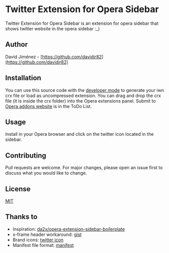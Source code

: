 # Twitter Extension for Opera Sidebar
Twitter Extension for Opera Sidebar is an extension for opera sidebar that shows twitter website in the opera sidebar :_)

## Author
David Jiménez - [https://github.com/davidjr82](https://github.com/davidjr82)

## Installation
You can use this source code with the [developer mode](https://dev.opera.com/extensions/basics/) to generate your iwn crx file or load as uncompressed extension.
You can drag and drop the crx file (it is inside the crx folder) into the Opera extensions panel.
Submit to [Opera addons website](https://addons.opera.com) is in the ToDo List.

## Usage
Install in your Opera browser and click on the twitter icon located in the sidebar.


## Contributing
Pull requests are welcome. For major changes, please open an issue first to discuss what you would like to change.

## License
[MIT](https://choosealicense.com/licenses/mit/)

## Thanks to
- Inspiration: [da2x/opera-extension-sidebar-boilerplate](https://github.com/da2x/opera-extension-sidebar-boilerplate)
- x-frame header workaround: [gist](https://gist.github.com/rhew/9ffa6d4b1b23b162b6ab#file-background-js)
- Brand icons: [twitter icon](https://about.twitter.com/es/company/brand-resources.html)
- Manifest file format: [manifest](https://developer.chrome.com/extensions/manifest)